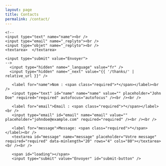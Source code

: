 ```yaml
---
layout: page
title: Contacts
permalink: /contact/
---
```


<form action="https://formspree.io/lutincreatif@gmail.com"
      method="POST">

    <!--
    <input type="text" name="name"><br />
    <input type="email" name="_replyto"><br />
    <input type="objet" name="_replyto"><br />
    <textarea>  </textarea>

    <input type="submit" value="Envoyer">
    -->
      <input type="hidden" name="_language" value="fr" />
      <input type="hidden" name="_next" value="{{ '/thanks/' | relative_url }}" />

       <label for="name">Nom : <span class="required">*</span></label><br />
       <input type="text" id="name" name="name" value="" placeholder="John Doe" required="required" autofocus="autofocus" /><br /><br />

       <label for="email">Email : <span class="required">*</span></label><br />
       <input type="email" id="email" name="email" value="" placeholder="johndoe@example.com" required="required" /><br /><br />

       <label for="message">Message: <span class="required">*</span></label><br />
       <textarea id="message" name="message" placeholder="Votre message" required="required" data-minlength="20" rows="4" cols="80"></textarea><br /><br />

       <span id="loading"></span>
       <input type="submit" value="Envoyer" id="submit-button" />
</form>
